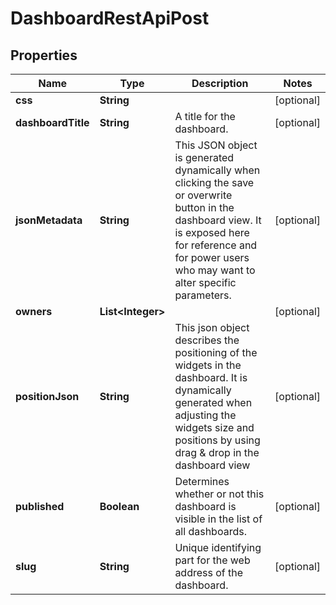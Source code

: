 # DashboardRestApiPost

## Properties
Name | Type | Description | Notes
------------ | ------------- | ------------- | -------------
**css** | **String** |  |  [optional]
**dashboardTitle** | **String** | A title for the dashboard. |  [optional]
**jsonMetadata** | **String** | This JSON object is generated dynamically when clicking the save or overwrite button in the dashboard view. It is exposed here for reference and for power users who may want to alter  specific parameters. |  [optional]
**owners** | **List&lt;Integer&gt;** |  |  [optional]
**positionJson** | **String** | This json object describes the positioning of the widgets in the dashboard. It is dynamically generated when adjusting the widgets size and positions by using drag &amp; drop in the dashboard view |  [optional]
**published** | **Boolean** | Determines whether or not this dashboard is visible in the list of all dashboards. |  [optional]
**slug** | **String** | Unique identifying part for the web address of the dashboard. |  [optional]
